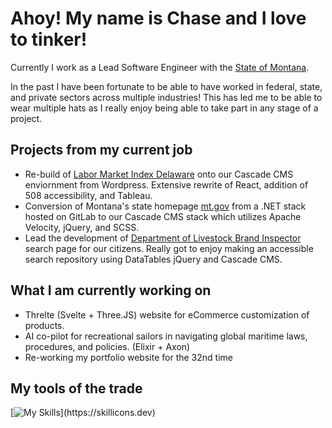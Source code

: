 # Ahoy! My name is Chase and I love to tinker!

Currently I work as a Lead Software Engineer with the <a href="https://mt.gov/">State of Montana</a>. 

In the past I have been fortunate to be able to have worked in federal, state, and private sectors across multiple industries! This has led me to be able to wear multiple hats as I really enjoy being able to take part in any stage of a project. 


## Projects from my current job

- Re-build of <a href="https://lmi.delaware.gov/">Labor Market Index Delaware</a> onto our Cascade CMS enviornment from Wordpress. Extensive rewrite of React, addition of 508 accessibility, and Tableau.
- Conversion of Montana's state homepage <a href="https://mt.gov/">mt.gov</a> from a .NET stack hosted on GitLab to our Cascade CMS stack which utilizes Apache Velocity, jQuery, and SCSS.
- Lead the development of <a href="https://liv.mt.gov/Brands-Enforcement/Find-a-brand-inspector">Department of Livestock Brand Inspector</a> search page for our citizens. Really got to enjoy making an accessible search repository using DataTables jQuery and Cascade CMS.


## What I am currently working on

- Threlte (Svelte + Three.JS) website for eCommerce customization of products.
- AI co-pilot for recreational sailors in navigating global maritime laws, procedures, and policies. (Elixir + Axon)
- Re-working my portfolio website for the 32nd time


## My tools of the trade

[![My Skills](https://skillicons.dev/icons?i=js,ts,jquery,html,css,svelte,react,elixir,solidity,kubernetes,docker,postgres,blender,)](https://skillicons.dev)
<!--
**Mox-Erit/Mox-Erit** is a ✨ _special_ ✨ repository because its `README.md` (this file) appears on your GitHub profile.

Here are some ideas to get you started:

- 🔭 I’m currently working on ...
- 🌱 I’m currently learning ...
- 👯 I’m looking to collaborate on ...
- 🤔 I’m looking for help with ...
- 💬 Ask me about ...
- 📫 How to reach me: ...
- 😄 Pronouns: ...
- ⚡ Fun fact: ...
-->
